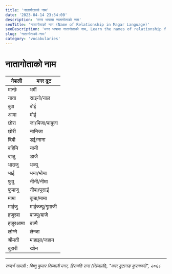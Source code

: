 ```yaml
---
title: 'नातागोताको नाम'
date: '2023-04-14 23:34:00'
description: 'मगर भाषामा नातागोताको नाम'
seoTitle: 'नातागोताको नाम (Name of Relationship in Magar Language)'
seoDescription: 'मगर भाषामा नातागोताको नाम, Learn the names of relationship from Nepali to Magar Language'
slug: 'नातागोताको-नाम'
category: 'vocabularies'
---
```


# नातागोताको नाम

<div class="row">
    <div class="col-md-6">
        <div class="table-responsive">
            <table class="table table-striped">
                <thead>
                    <tr><th>नेपाली</th><th>मगर ढूट</th></tr>
                </thead>
                <tbody>
                    <tr><td>मान्छे</td><td>भर्मी</td></tr>
                    <tr><td>नाता</td><td>साइनो/नाल</td></tr>
                    <tr><td>बुवा</td><td>बोई</td></tr>
                    <tr><td>आमा</td><td>मोई</td></tr>
                    <tr><td>छोरा</td><td>जा/मिजा/बाबुजा</td></tr>
                    <tr><td>छोरी</td><td>नानिजा</td></tr>
                    <tr><td>दिदी</td><td>डई/नाना</td></tr>
                    <tr><td>बहिनि</td><td>नानी</td></tr>
                    <tr><td>दाजु</td><td>डाजै</td></tr>
                    <tr><td>भाउजु</td><td>भज्यू</td></tr>
                    <tr><td>भाई</td><td>भया/भोया</td></tr>
                    <tr><td>फुपु</td><td>नीनी/नीमा</td></tr>
                    <tr><td>फुपाजु</td><td>नीबा/पूसाई</td></tr>
                    <tr><td>मामा</td><td>कूबा/मामा</td></tr>
                    <tr><td>माईजु</td><td>माईज्ज्यू/गूमाजी</td></tr>
                    <tr><td>हजुरबा</td><td>बाज्यू/बाजे</td></tr>
                    <tr><td>हजुरआमा</td><td>बज्यै</td></tr>
                    <tr><td>लोग्ने</td><td>लेन्जा</td></tr>
                    <tr><td>श्रीमती</td><td>माहाझा/जहान</td></tr>
                    <tr><td>बुहारी</td><td>खोन</td></tr>
                </tbody>
            </table>
        </div>
    </div>
</div>

----
*सन्दर्भ सामग्री  : बिष्णु कुमार सिंजाली मगर, हिरामति राना (सिंजाली),  "मगर  ढुटानङ कुराकानी", २०६८*
